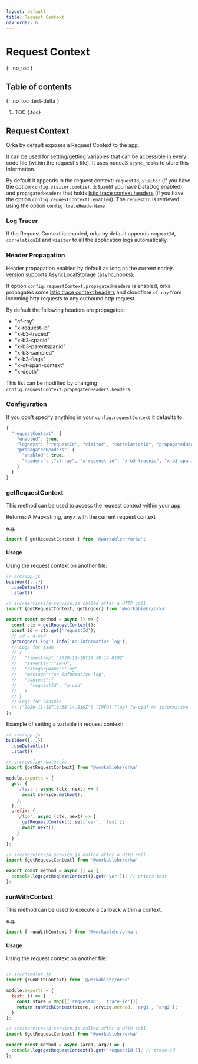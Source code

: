 ```yaml
---
layout: default
title: Request Context
nav_order: 6
---
```


# Request Context
{: .no_toc }

## Table of contents
{: .no_toc .text-delta }

1. TOC
{:toc}

## Request Context

Orka by default exposes a Request Context to the app.

It can be used for setting/getting variables that can be accessible in every code file (within the request's life). It uses nodeJS `async_hooks` to store this information.

By default it appends in the request context: `requestId`, `visitor` (if you have the option `config.visitor.cookie`), `ddSpan`(if you have DataDog enabled),
and `propagatedHeaders` that holds [Istio trace context headers](https://istio.io/latest/docs/tasks/observability/distributed-tracing/overview/#trace-context-propagation) (if you have the option `config.requestContextl.enabled`).
The `requestId` is retrieved using the option `config.traceHeaderName`

### Log Tracer

If the Request Context is enabled, orka by default appends `requestId`, `correlationId` and `visitor` to all the application logs automatically.

### Header Propagation

Header propagation enabled by default as long as the current nodejs version supports AsyncLocalStorage (async_hooks).

If option `config.requestContext.propagatedHeaders` is enabled, orka propagates some [Istio trace context headers](https://istio.io/latest/docs/tasks/observability/distributed-tracing/overview/#trace-context-propagation) and cloudflare `cf-ray`
from incoming http requests to any outbound http request.

By default the following headers are propagated:
- "cf-ray"
- "x-request-id"
- "x-b3-traceid"
- "x-b3-spanid"
- "x-b3-parentspanid"
- "x-b3-sampled"
- "x-b3-flags"
- "x-ot-span-context"
- "x-depth"

This list can be modified by changing `config.requestContext.propagatedHeaders.headers`.

### Configuration

If you don't specify anything in your `config.requestContext` it defaults to:

```js
{
  "requestContext": {
    "enabled": true,
    "logKeys": ["requestId", "visitor", "correlationId", "propagatedHeaders"],  // These are the keys that will be appended automatically to your logs
    "propagatedHeaders": {
      "enabled": true,
      "headers": ["cf-ray", "x-request-id", "x-b3-traceid", "x-b3-spanid", "x-b3-parentspanid", "x-b3-sampled", "x-b3-flags", "x-ot-span-context"]
    }
  }
}
```

### getRequestContext

This method can be used to access the request context within your app.

Returns:
A Map<string, any> with the current request context

e.g.

```js
import { getRequestContext } from '@workablehr/orka';
```

#### Usage

Using the request context on another file:

```js
// src/app.js
builder({...})
  .useDefaults()
  .start()

// src/services/a-service.js called after a HTTP call
import {getRequestContext, getLogger} from '@workablehr/orka'

export const method = async () => {
  const ctx = getRequestContext();
  const id = ctx.get('requestId');
  // id = a-uid
  getLogger('log').info('An informative log');
  // Logs for json
  // {
  //   "timestamp":"2020-11-18T19:38:14.810Z",
  //   "severity":"INFO",
  //   "categoryName":"log",
  //   "message":"An informative log",
  //   "context":{
  //     "requestId": "a-uid"
  //   }
  // }
  // Logs for console
  // ["2020-11-18T19:38:14.810Z"] [INFO] [log] [a-uid] An informative log
};
```

Example of setting a variable in request context:

```js
// src/app.js
builder({...})
  .useDefaults()
  .start()

// src/config/routes.js
import {getRequestContext} from '@workablehr/orka'

module.exports = {
  get: {
    '/test': async (ctx, next) => {
      await service.method();
    },
  },
  prefix: {
    '/foo': async (ctx, next) => {
      getRequestContext().set('var', 'test');
      await next();
    }
  }
};

// src/services/a-service.js called after a HTTP call
import {getRequestContext} from '@workablehr/orka'

export const method = async () => {
  console.log(getRequestContext().get('var')); // prints test
};
```

### runWithContext

This method can be used to execute a callback within a context.

e.g.

```js
import { runWithContext } from '@workablehr/orka';
```

#### Usage

Using the request context on another file:

```js

// src/handler.js
import {runWithContext} from '@workablehr/orka'

module.exports = {
  test: () => {
    const store = Map([['requestId', 'trace-id']])
    return runWithContext(store, service.method, 'arg1', 'arg2');
  }
};

// src/services/a-service.js called after a HTTP call
import {getRequestContext} from '@workablehr/orka'

export const method = async (arg1, arg2) => {
  console.log(getRequestContext().get('requestId')); // trace-id
};
```
